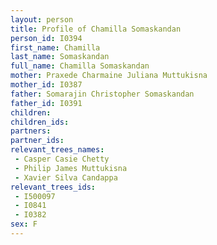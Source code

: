 ```yaml
---
layout: person
title: Profile of Chamilla Somaskandan
person_id: I0394
first_name: Chamilla
last_name: Somaskandan
full_name: Chamilla Somaskandan
mother: Praxede Charmaine Juliana Muttukisna
mother_id: I0387
father: Somarajin Christopher Somaskandan
father_id: I0391
children:
children_ids:
partners:
partner_ids:
relevant_trees_names:
 - Casper Casie Chetty
 - Philip James Muttukisna
 - Xavier Silva Candappa
relevant_trees_ids:
 - I500097
 - I0841
 - I0382
sex: F
---
```


